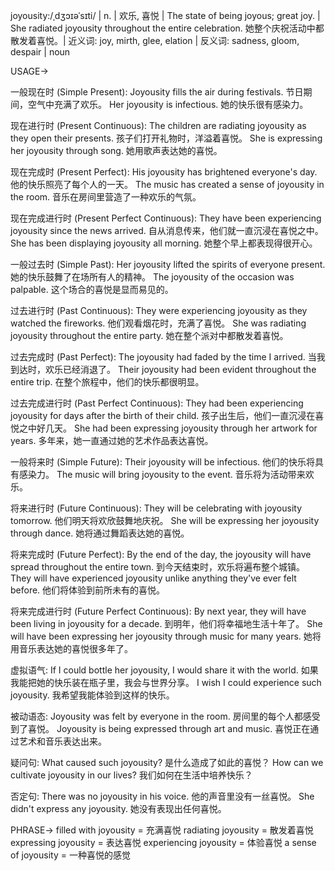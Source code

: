 joyousity:/ˌdʒɔɪəˈsɪti/ | n. | 欢乐, 喜悦 | The state of being joyous; great joy. |  She radiated joyousity throughout the entire celebration. 她整个庆祝活动中都散发着喜悦。| 近义词: joy, mirth, glee, elation | 反义词: sadness, gloom, despair | noun

USAGE->

一般现在时 (Simple Present):
Joyousity fills the air during festivals. 节日期间，空气中充满了欢乐。
Her joyousity is infectious. 她的快乐很有感染力。

现在进行时 (Present Continuous):
The children are radiating joyousity as they open their presents. 孩子们打开礼物时，洋溢着喜悦。
She is expressing her joyousity through song. 她用歌声表达她的喜悦。

现在完成时 (Present Perfect):
His joyousity has brightened everyone's day. 他的快乐照亮了每个人的一天。
The music has created a sense of joyousity in the room. 音乐在房间里营造了一种欢乐的气氛。

现在完成进行时 (Present Perfect Continuous):
They have been experiencing joyousity since the news arrived.  自从消息传来，他们就一直沉浸在喜悦之中。
She has been displaying joyousity all morning. 她整个早上都表现得很开心。

一般过去时 (Simple Past):
Her joyousity lifted the spirits of everyone present. 她的快乐鼓舞了在场所有人的精神。
The joyousity of the occasion was palpable.  这个场合的喜悦是显而易见的。

过去进行时 (Past Continuous):
They were experiencing joyousity as they watched the fireworks. 他们观看烟花时，充满了喜悦。
She was radiating joyousity throughout the entire party. 她在整个派对中都散发着喜悦。

过去完成时 (Past Perfect):
The joyousity had faded by the time I arrived. 当我到达时，欢乐已经消退了。
Their joyousity had been evident throughout the entire trip.  在整个旅程中，他们的快乐都很明显。

过去完成进行时 (Past Perfect Continuous):
They had been experiencing joyousity for days after the birth of their child.  孩子出生后，他们一直沉浸在喜悦之中好几天。
She had been expressing joyousity through her artwork for years. 多年来，她一直通过她的艺术作品表达喜悦。


一般将来时 (Simple Future):
Their joyousity will be infectious. 他们的快乐将具有感染力。
The music will bring joyousity to the event. 音乐将为活动带来欢乐。

将来进行时 (Future Continuous):
They will be celebrating with joyousity tomorrow.  他们明天将欢欣鼓舞地庆祝。
She will be expressing her joyousity through dance. 她将通过舞蹈表达她的喜悦。


将来完成时 (Future Perfect):
By the end of the day, the joyousity will have spread throughout the entire town. 到今天结束时，欢乐将遍布整个城镇。
They will have experienced joyousity unlike anything they've ever felt before.  他们将体验到前所未有的喜悦。

将来完成进行时 (Future Perfect Continuous):
By next year, they will have been living in joyousity for a decade. 到明年，他们将幸福地生活十年了。
She will have been expressing her joyousity through music for many years. 她将用音乐表达她的喜悦很多年了。

虚拟语气:
If I could bottle her joyousity, I would share it with the world. 如果我能把她的快乐装在瓶子里，我会与世界分享。
I wish I could experience such joyousity. 我希望我能体验到这样的快乐。

被动语态:
Joyousity was felt by everyone in the room. 房间里的每个人都感受到了喜悦。
Joyousity is being expressed through art and music.  喜悦正在通过艺术和音乐表达出来。

疑问句:
What caused such joyousity? 是什么造成了如此的喜悦？
How can we cultivate joyousity in our lives? 我们如何在生活中培养快乐？

否定句:
There was no joyousity in his voice. 他的声音里没有一丝喜悦。
She didn't express any joyousity. 她没有表现出任何喜悦。

PHRASE->
filled with joyousity = 充满喜悦
radiating joyousity = 散发着喜悦
expressing joyousity = 表达喜悦
experiencing joyousity = 体验喜悦
a sense of joyousity = 一种喜悦的感觉
